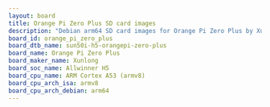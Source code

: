 ```yaml
---
layout: board
title: Orange Pi Zero Plus SD card images
description: "Debian arm64 SD card images for Orange Pi Zero Plus by Xunlong, SoC: Allwinner H5, CPU ISA: armv8"
board_id: orange_pi_zero_plus
board_dtb_name: sun50i-h5-orangepi-zero-plus
board_name: Orange Pi Zero Plus
board_maker_name: Xunlong
board_soc_name: Allwinner H5
board_cpu_name: ARM Cortex A53 (armv8)
board_cpu_arch_isa: armv8
board_cpu_arch_debian: arm64
---
```

